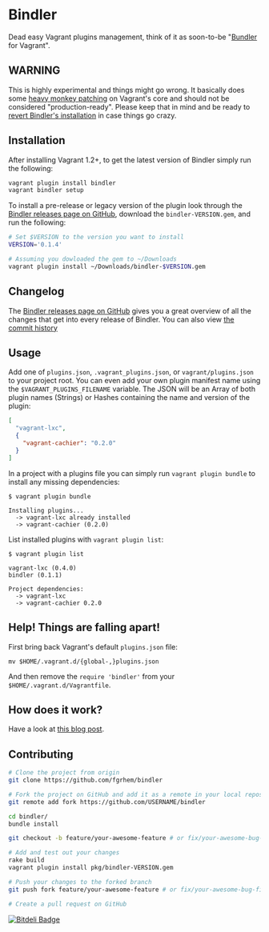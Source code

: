 # Bindler
Dead easy Vagrant plugins management, think of it as soon-to-be "[Bundler](http://bundler.io/)
for Vagrant".

## WARNING
This is highly experimental and things might go wrong. It basically does some
[heavy monkey patching](lib/bindler/bend_vagrant.rb) on Vagrant's core and should
not be considered "production-ready". Please keep that in mind and be ready to
[revert Bindler's installation](#help-things-are-falling-apart) in case things
go crazy.

## Installation
After installing Vagrant 1.2+, to get the latest version of Bindler simply run the following:

```bash
vagrant plugin install bindler
vagrant bindler setup
```

To install a pre-release or legacy version of the plugin look through the
[Bindler releases page on GitHub](https://github.com/fgrehm/bindler/releases),
download the `bindler-VERSION.gem`, and run the following:

```bash
# Set $VERSION to the version you want to install
VERSION='0.1.4' 

# Assuming you dowloaded the gem to ~/Downloads
vagrant plugin install ~/Downloads/bindler-$VERSION.gem
```

## Changelog
The [Bindler releases page on GitHub](https://github.com/fgrehm/bindler/releases)
gives you a great overview of all the changes that get into every release of Bindler.
You can also view [the commit history](https://github.com/fgrehm/bindler/commits/master)

## Usage
Add one of `plugins.json`, `.vagrant_plugins.json`, or `vagrant/plugins.json`
to your project root. You can even add your own plugin manifest name using the
`$VAGRANT_PLUGINS_FILENAME` variable. The JSON will be an Array of both plugin
names (Strings) or Hashes containing the name and version of the plugin:

```json
[
  "vagrant-lxc",
  {
    "vagrant-cachier": "0.2.0"
  }
]
```

In a project with a plugins file you can simply run `vagrant plugin bundle` to
install any missing dependencies:

```
$ vagrant plugin bundle

Installing plugins...
  -> vagrant-lxc already installed
  -> vagrant-cachier (0.2.0)
```

List installed plugins with `vagrant plugin list`:

```
$ vagrant plugin list

vagrant-lxc (0.4.0)
bindler (0.1.1)

Project dependencies:
  -> vagrant-lxc
  -> vagrant-cachier 0.2.0
```


## Help! Things are falling apart!
First bring back Vagrant's default `plugins.json` file:

```
mv $HOME/.vagrant.d/{global-,}plugins.json
```

And then remove the `require 'bindler'` from your `$HOME/.vagrant.d/Vagrantfile`.

## How does it work?
Have a look at [this blog post](http://fabiorehm.com/blog/2013/07/15/vundler-dead-easy-plugin-management-for-vagrant/).

## Contributing

```bash
# Clone the project from origin
git clone https://github.com/fgrhem/bindler

# Fork the project on GitHub and add it as a remote in your local repository
git remote add fork https://github.com/USERNAME/bindler

cd bindler/
bundle install

git checkout -b feature/your-awesome-feature # or fix/your-awesome-bug-fix

# Add and test out your changes
rake build
vagrant plugin install pkg/bindler-VERSION.gem

# Push your changes to the forked branch
git push fork feature/your-awesome-feature # or fix/your-awesome-bug-fix

# Create a pull request on GitHub
```

[![Bitdeli Badge](https://d2weczhvl823v0.cloudfront.net/fgrehm/bindler/trend.png)](https://bitdeli.com/free "Bitdeli Badge")
